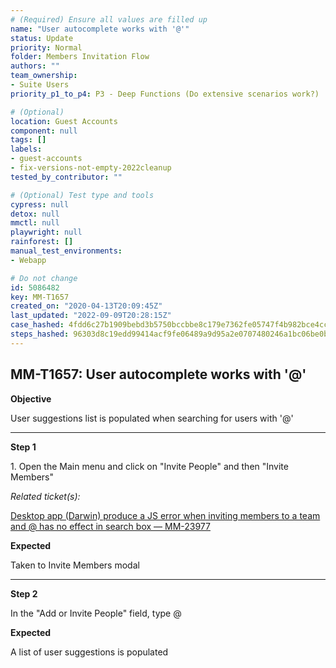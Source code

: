 ```yaml
---
# (Required) Ensure all values are filled up
name: "User autocomplete works with '@'"
status: Update
priority: Normal
folder: Members Invitation Flow
authors: ""
team_ownership:
- Suite Users
priority_p1_to_p4: P3 - Deep Functions (Do extensive scenarios work?)

# (Optional)
location: Guest Accounts
component: null
tags: []
labels:
- guest-accounts
- fix-versions-not-empty-2022cleanup
tested_by_contributor: ""

# (Optional) Test type and tools
cypress: null
detox: null
mmctl: null
playwright: null
rainforest: []
manual_test_environments:
- Webapp

# Do not change
id: 5086482
key: MM-T1657
created_on: "2020-04-13T20:09:45Z"
last_updated: "2022-09-09T20:28:15Z"
case_hashed: 4fdd6c27b1909bebd3b5750bccbbe8c179e7362fe05747f4b982bce4ccf34ccfd5087ee3b9d5594c1a9649baf4ca5678
steps_hashed: 96303d8c19edd99414acf9fe06489a9d95a2e0707480246a1bc06be0b4e8bf46117edb188a7ebe2b0379d666dfb01554
---
```


<!-- (Auto-generated) Based on frontmatter's "key" and "name" -->

## MM-T1657: User autocomplete works with '@'

**Objective**

User suggestions list is populated when searching for users with '@'

---

**Step 1**

1\. Open the Main menu and click on "Invite People" and then "Invite Members"

_Related ticket(s):_

[Desktop app (Darwin) produce a JS error when inviting members to a team and @ has no effect in search box — MM-23977](https://mattermost.atlassian.net/browse/MM-23977)

**Expected**

Taken to Invite Members modal

---

**Step 2**

In the "Add or Invite People" field, type @

**Expected**

A list of user suggestions is populated
